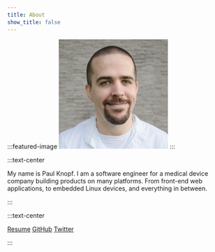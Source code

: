 ```yaml
---
title: About
show_title: false
---
```


:::featured-image
![Paul Knopf](../static/avatar.png)
:::

:::text-center

My name is Paul Knopf. I am a software engineer for a medical device company building products on many platforms. From front-end web applications, to embedded Linux devices, and everything in between.

:::

:::text-center

<a href="https://resume.pknopf.com/" class="btn btn-primary"><i class="fas fa-file"></i> Resume</a> <a href="https://github.com/pauldotknopf" class="btn btn-primary"><i class="fab fa-github"></i> GitHub</a> <a href="https://twitter.com/pauldotknopf" class="btn btn-primary"><i class="fab fa-twitter"></i> Twitter</a>

:::